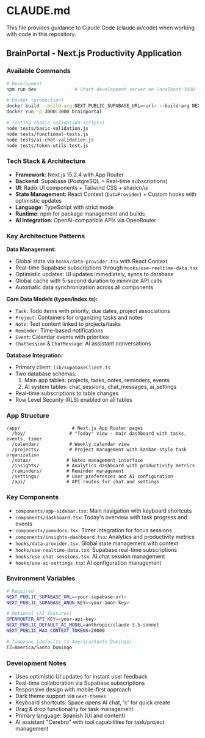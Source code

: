 # CLAUDE.md

This file provides guidance to Claude Code (claude.ai/code) when working with code in this repository.

## BrainPortal - Next.js Productivity Application

### Available Commands
```bash
# Development
npm run dev              # Start development server on localhost:3000

# Docker (production)
docker build --build-arg NEXT_PUBLIC_SUPABASE_URL=<url> --build-arg NEXT_PUBLIC_SUPABASE_ANON_KEY=<key> -t brainportal .
docker run -p 3000:3000 brainportal

# Testing (basic validation scripts)
node tests/basic-validation.js
node tests/functional-tests.js
node tests/ai-chat-validation.js
node tests/token-utils-test.js
```

### Tech Stack & Architecture
- **Framework**: Next.js 15.2.4 with App Router
- **Backend**: Supabase (PostgreSQL + Real-time subscriptions)
- **UI**: Radix UI components + Tailwind CSS + shadcn/ui
- **State Management**: React Context (`DataProvider`) + Custom hooks with optimistic updates
- **Language**: TypeScript with strict mode
- **Runtime**: npm for package management and builds
- **AI Integration**: OpenAI-compatible APIs via OpenRouter

### Key Architecture Patterns

**Data Management:**
- Global state via `hooks/data-provider.tsx` with React Context
- Real-time Supabase subscriptions through `hooks/use-realtime-data.tsx`
- Optimistic updates: UI updates immediately, syncs to database
- Global cache with 5-second duration to minimize API calls
- Automatic data synchronization across all components

**Core Data Models (types/index.ts):**
- `Task`: Todo items with priority, due dates, project associations
- `Project`: Containers for organizing tasks and notes
- `Note`: Text content linked to projects/tasks
- `Reminder`: Time-based notifications
- `Event`: Calendar events with priorities
- `ChatSession` & `ChatMessage`: AI assistant conversations

**Database Integration:**
- Primary client: `lib/supabaseClient.ts`
- Two database schemas:
  1. Main app tables: projects, tasks, notes, reminders, events
  2. AI system tables: chat_sessions, chat_messages, ai_settings
- Real-time subscriptions to table changes
- Row Level Security (RLS) enabled on all tables

### App Structure
```
/app/                   # Next.js App Router pages
  /hoy/                # "Today" view - main dashboard with tasks, events, timer
  /calendar/           # Weekly calendar view
  /projects/           # Project management with kanban-style task organization
  /notas/             # Notes management interface
  /insights/          # Analytics dashboard with productivity metrics
  /reminders/         # Reminder management
  /settings/          # User preferences and AI configuration
  /api/               # API routes for chat and settings
```

### Key Components
- `components/app-sidebar.tsx`: Main navigation with keyboard shortcuts
- `components/dashboard.tsx`: Today's overview with task progress and events
- `components/pomodoro.tsx`: Timer integration for focus sessions
- `components/insights-dashboard.tsx`: Analytics and productivity metrics
- `hooks/data-provider.tsx`: Global state management with context
- `hooks/use-realtime-data.tsx`: Supabase real-time subscriptions
- `hooks/use-chat-sessions.tsx`: AI chat session management
- `hooks/use-ai-settings.tsx`: AI configuration management

### Environment Variables
```bash
# Required
NEXT_PUBLIC_SUPABASE_URL=<your-supabase-url>
NEXT_PUBLIC_SUPABASE_ANON_KEY=<your-anon-key>

# Optional (AI features)
OPENROUTER_API_KEY=<your-api-key>
NEXT_PUBLIC_DEFAULT_AI_MODEL=anthropic/claude-3.5-sonnet
NEXT_PUBLIC_MAX_CONTEXT_TOKENS=20000

# Timezone (defaults to America/Santo_Domingo)
TZ=America/Santo_Domingo
```

### Development Notes
- Uses optimistic UI updates for instant user feedback
- Real-time collaboration via Supabase subscriptions
- Responsive design with mobile-first approach
- Dark theme support via `next-themes`
- Keyboard shortcuts: Space opens AI chat, 'c' for quick create
- Drag & drop functionality for task management
- Primary language: Spanish (UI and content)
- AI assistant "Cerebro" with tool capabilities for task/project management